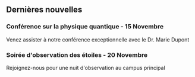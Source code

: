 ## Dernières nouvelles

### Conférence sur la physique quantique - 15 Novembre
Venez assister à notre conférence exceptionnelle avec le Dr. Marie Dupont

### Soirée d'observation des étoiles - 20 Novembre
Rejoignez-nous pour une nuit d'observation au campus principal
